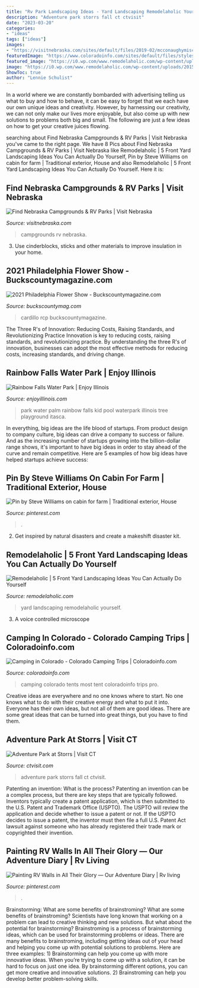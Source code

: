 ```yaml
---
title: "Rv Park Landscaping Ideas - Yard Landscaping Remodelaholic Yourself"
description: "Adventure park storrs fall ct ctvisit"
date: "2023-03-20"
categories:
- "ideas"
tags: ["ideas"]
images:
- "https://visitnebraska.com/sites/default/files/2019-02/mcconaughymisc_8.10_053.jpg"
featuredImage: "https://www.coloradoinfo.com/sites/default/files/styles/mast/public/masts/Camping.jpg?itok=DX3JMLZY"
featured_image: "https://i0.wp.com/www.remodelaholic.com/wp-content/uploads/2015/04/iStock_000016835332_Large.jpg?fit=2592%2C3872&amp;ssl=1"
image: "https://i0.wp.com/www.remodelaholic.com/wp-content/uploads/2015/04/iStock_000016835332_Large.jpg?fit=2592%2C3872&amp;ssl=1"
ShowToc: true
author: "Lennie Schulist"
---
```



In a world where we are constantly bombarded with advertising telling us what to buy and how to behave, it can be easy to forget that we each have our own unique ideas and creativity. However, by harnessing our creativity, we can not only make our lives more enjoyable, but also come up with new solutions to problems both big and small. The following are just a few ideas on how to get your creative juices flowing.

	

		
searching about Find Nebraska Campgrounds &amp; RV Parks | Visit Nebraska you've came to the right page. We have 8 Pics about Find Nebraska Campgrounds &amp; RV Parks | Visit Nebraska like Remodelaholic | 5 Front Yard Landscaping Ideas You Can Actually Do Yourself, Pin by Steve Williams on cabin for farm | Traditional exterior, House and also Remodelaholic | 5 Front Yard Landscaping Ideas You Can Actually Do Yourself. Here it is:
		
    
## Find Nebraska Campgrounds &amp; RV Parks | Visit Nebraska

<img loading=lazy src="https://visitnebraska.com/sites/default/files/2019-02/mcconaughymisc_8.10_053.jpg" onerror="this.onerror=null;this.src='https://tse4.mm.bing.net/th?id=OIP.b0bA-TY0hGQxaPnYSmigLQHaE6&amp;pid=15.1';" alt="Find Nebraska Campgrounds &amp; RV Parks | Visit Nebraska">

_Source: visitnebraska.com_

>campgrounds rv nebraska. 

	

3. Use cinderblocks, sticks and other materials to improve insulation in your home.

    
## 2021 Philadelphia Flower Show - Buckscountymagazine.com

<img loading=lazy src="https://buckscountymag.com/downloads/3867/download/RCP_201118_4869.jpg?cb=83cced134478ffedd3edf9daa5c28cf0&amp;w=width&amp;h=height" onerror="this.onerror=null;this.src='https://tse2.mm.bing.net/th?id=OIP.xA-cdjqb7BMSBWGAkM2kmwHaLG&amp;pid=15.1';" alt="2021 Philadelphia Flower Show - Buckscountymagazine.com">

_Source: buckscountymag.com_

>cardillo rcp buckscountymagazine. 

	

The Three R's of Innovation: Reducing Costs, Raising Standards, and Revolutionizing Practice
Innovation is key to reducing costs, raising standards, and revolutionizing practice. By understanding the three R's of innovation, businesses can adopt the most effective methods for reducing costs, increasing standards, and driving change.

    
## Rainbow Falls Water Park | Enjoy Illinois

<img loading=lazy src="https://www.enjoyillinois.com/assets/Tourism-Operators/images/_resampled/ScaleWidthWzEyMDBd/2013-7-Waterpark-Boy-on-Palm-Tree.JPG" onerror="this.onerror=null;this.src='https://tse2.mm.bing.net/th?id=OIP.OoHaOQ9W78n2I7W8dzc_hQHaLL&amp;pid=15.1';" alt="Rainbow Falls Water Park | Enjoy Illinois">

_Source: enjoyillinois.com_

>park water palm rainbow falls kid pool waterpark illinois tree playground itasca. 

	

In everything, big ideas are the life blood of startups. From product design to company culture, big ideas can drive a company to success or failure. And as the increasing number of startups growing into the billion-dollar range shows, it's important to have big ideas in order to stay ahead of the curve and remain competitive. Here are 5 examples of how big ideas have helped startups achieve success: 
    
## Pin By Steve Williams On Cabin For Farm | Traditional Exterior, House

<img loading=lazy src="https://i.pinimg.com/736x/af/25/83/af25835d160dc9c3db3e6e391b621ade--cabin-mountain.jpg" onerror="this.onerror=null;this.src='https://tse2.mm.bing.net/th?id=OIP.ve2Ec0c64TYKyjfMxPDrSwHaHa&amp;pid=15.1';" alt="Pin by Steve Williams on cabin for farm | Traditional exterior, House">

_Source: pinterest.com_

>. 

	

2. Get inspired by natural disasters and create a makeshift disaster kit.

    
## Remodelaholic | 5 Front Yard Landscaping Ideas You Can Actually Do Yourself

<img loading=lazy src="https://i0.wp.com/www.remodelaholic.com/wp-content/uploads/2015/04/iStock_000016835332_Large.jpg?fit=2592%2C3872&amp;ssl=1" onerror="this.onerror=null;this.src='https://tse4.mm.bing.net/th?id=OIP.ffQOJS9UwpVZ1qdxqO3zCwHaLE&amp;pid=15.1';" alt="Remodelaholic | 5 Front Yard Landscaping Ideas You Can Actually Do Yourself">

_Source: remodelaholic.com_

>yard landscaping remodelaholic yourself. 

	

3. A voice controlled microscope

    
## Camping In Colorado - Colorado Camping Trips | Coloradoinfo.com

<img loading=lazy src="https://www.coloradoinfo.com/sites/default/files/styles/mast/public/masts/Camping.jpg?itok=DX3JMLZY" onerror="this.onerror=null;this.src='https://tse2.mm.bing.net/th?id=OIP.8lol7eHA2oHGyO3q4noezwHaDv&amp;pid=15.1';" alt="Camping in Colorado - Colorado Camping Trips | Coloradoinfo.com">

_Source: coloradoinfo.com_

>camping colorado tents most tent coloradoinfo trips pro. 

	

Creative ideas are everywhere and no one knows where to start. No one knows what to do with their creative energy and what to put it into. Everyone has their own ideas, but not all of them are good ideas. There are some great ideas that can be turned into great things, but you have to find them.

    
## Adventure Park At Storrs | Visit CT

<img loading=lazy src="https://www.ctvisit.com/sites/default/files/Adventure-Park.03a_ret.jpg" onerror="this.onerror=null;this.src='https://tse2.mm.bing.net/th?id=OIP.VFI16P2mc2ehN4TN8Mi51wHaLG&amp;pid=15.1';" alt="Adventure Park at Storrs | Visit CT">

_Source: ctvisit.com_

>adventure park storrs fall ct ctvisit. 

	

Patenting an invention: What is the process?
Patenting an invention can be a complex process, but there are key steps that are typically followed. Inventors typically create a patent application, which is then submitted to the U.S. Patent and Trademark Office (USPTO). The USPTO will review the application and decide whether to issue a patent or not. If the USPTO decides to issue a patent, the inventor must then file a full U.S. Patent Act lawsuit against someone who has already registered their trade mark or copyrighted their invention.

    
## Painting RV Walls In All Their Glory — Our Adventure Diary | Rv Living

<img loading=lazy src="https://i.pinimg.com/736x/cc/40/e1/cc40e1682f0e89cb6b108bb55c52356e.jpg" onerror="this.onerror=null;this.src='https://tse2.mm.bing.net/th?id=OIP.fGgm8fmIrdZkjdFhcks4wQHaG4&amp;pid=15.1';" alt="Painting RV Walls in All Their Glory — Our Adventure Diary | Rv living">

_Source: pinterest.com_

>. 

	

Brainstorming: What are some benefits of brainstroming?
What are some benefits of brainstroming? Scientists have long known that working on a problem can lead to creative thinking and new solutions. But what about the potential for brainstorming? Brainstroming is a process of brainstorming ideas, which can be used for brainstorming problems or ideas. There are many benefits to brainstroming, including getting ideas out of your head and helping you come up with potential solutions to problems. Here are three examples: 1) Brainstorming can help you come up with more innovative ideas. When you’re trying to come up with a solution, it can be hard to focus on just one idea. By brainstorming different options, you can get more creative and innovative solutions. 2) Brainstroming can help you develop better problem-solving skills.

